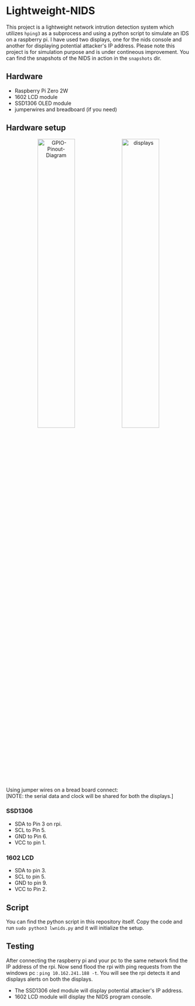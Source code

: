 # Lightweight-NIDS
This project is a lightweight network intrution detection system which utilizes `hping3` as a subprocess and using a python script to simulate an IDS on a raspberry pi. I have used two displays, one for the nids console and another for displaying potential attacker's IP address. Please note this project is for simulation purpose and is under contineous improvement. 
You can find the snapshots of the NIDS in action in the `snapshots` dir.

## Hardware
- Raspberry Pi Zero 2W
- 1602 LCD module
- SSD1306 OLED module
- jumperwires and breadboard (if you need)

## Hardware setup
<p align="center">
  <img src="https://github.com/user-attachments/assets/e3c6f7a7-27d1-463e-ac2a-4967c7eea3d7" alt="GPIO-Pinout-Diagram" width="45%" />
  <img src="https://github.com/user-attachments/assets/05ccac08-1b31-4d38-a6ef-6b8f96fd70c5" alt="displays" width="45%" />
</p>


Using jumper wires on a bread board connect:<br>
[NOTE: the serial data and clock will be shared for both the displays.]
### SSD1306
- SDA to Pin 3 on rpi.
- SCL to Pin 5.
- GND to Pin 6.
- VCC to pin 1.
### 1602 LCD
- SDA to pin 3.
- SCL to pin 5.
- GND to pin 9.
- VCC to Pin 2.

## Script
You can find the python script in this repository itself. Copy the code and run `sudo python3 lwnids.py` and it will initialize the setup.

## Testing
After connecting the raspberry pi and your pc to the same network find the IP address of the rpi. Now send flood the rpi with ping requests from the windows pc : `ping 10.162.241.188 -t`.
You will see the rpi detects it and displays alerts on both the displays.
- The SSD1306 oled module will display potential attacker's IP address.
- 1602 LCD module will display the NIDS program console.
